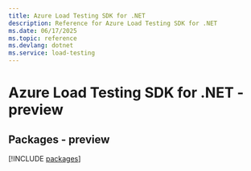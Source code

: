 ```yaml
---
title: Azure Load Testing SDK for .NET
description: Reference for Azure Load Testing SDK for .NET
ms.date: 06/17/2025
ms.topic: reference
ms.devlang: dotnet
ms.service: load-testing
---
```

# Azure Load Testing SDK for .NET - preview
## Packages - preview
[!INCLUDE [packages](load-testing-index.md)]